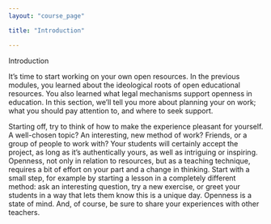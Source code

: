 ```yaml
---
layout: "course_page"

title: "Introduction"

---
```


<div class="text-center screen-title">
Introduction
</div>

<div class="screen-content">
  <p>
 It’s time to start working on your own open resources. In the previous modules, you learned about the ideological roots of open educational resources. You also learned what legal mechanisms support openness in education. In this section, we’ll tell you more about planning your on work; what you should pay attention to, and where to seek support.
  </p>
  
  <p>
Starting off, try to think of how to make the experience pleasant for yourself. A well-chosen topic? An interesting, new method of work? Friends, or a group of people to work with? Your students will certainly accept the project, as long as it’s authentically yours, as well as intriguing or inspiring. Openness, not only in relation to resources, but as a teaching technique, requires a bit of effort on your part and a change in thinking. Start with a small step, for example by starting a lesson in a completely different method: ask an interesting question, try a new exercise, or greet your students in a way that lets them know this is a unique day. Openness is a state of mind. And, of course, be sure to share your experiences with other teachers.
  </p>
  


</div> 
